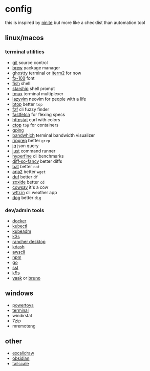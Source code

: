 # config

this is inspired by [ninite](https://ninite.com/) but more like a checklist than automation tool

## linux/macos

### terminal utilities
- [git](https://git-scm.com/downloads) source control
- [brew](https://brew.sh/) package manager
- [ghostty](https://github.com/ghostty-org) terminal or [iterm2](https://formulae.brew.sh/cask/iterm2) for now
- [fx-100](https://berkeleygraphics.com/products/FX-100/) font
- [fish](https://github.com/fish-shell/fish-shell) shell
- [starship](https://starship.rs/) shell prompt
- [tmux](https://github.com/tmux/tmux/wiki) terminal multiplexer
- [lazyvim](https://github.com/LazyVim/LazyVim) neovim for people with a life
- [btop](https://github.com/aristocratos/btop) better `top`
- [fzf](https://github.com/junegunn/fzf) cli fuzzy finder
- [fastfetch](https://github.com/fastfetch-cli/fastfetch) for flexing specs
- [httpstat](https://github.com/davecheney/httpstat) curl with colors
- [ctop](https://github.com/bcicen/ctop) `top` for containers
- [gping](https://github.com/orf/gping?tab=readme-ov-file) 
- [bandwhich](https://github.com/imsnif/bandwhich) terminal bandwidth visualizer  
- [ripgrep](https://github.com/BurntSushi/ripgrep) better `grep`
- [jq](https://jqlang.github.io/jq/) json query
- [just](https://github.com/casey/just) command runner
- [hyperfine](https://github.com/sharkdp/hyperfine) cli benchmarks
- [diff-so-fancy](https://github.com/so-fancy/diff-so-fancy) better diffs
- [bat](https://github.com/sharkdp/bat) better `cat`
- [aria2](https://aria2.github.io/) better `wget`
- [duf](https://github.com/muesli/duf) better `df`
- [zoxide](https://github.com/ajeetdsouza/zoxide) better `cd`
- [cowsay](https://github.com/piuccio/cowsay) it's a cow
- [wttr.in](https://github.com/chubin/wttr.in) cli weather app
- [dog](https://github.com/ogham/dog) better `dig`

### dev/admin tools
- [docker](https://www.docker.com/)
- [kubectl](https://kubernetes.io/docs/tasks/tools/)
- [kubeadm](https://kubernetes.io/docs/setup/production-environment/tools/kubeadm/install-kubeadm/)
- [k3s](https://k3s.io/)
- [rancher desktop](https://github.com/rancher-sandbox/rancher-desktop/)
- [kdash](https://github.com/kdash-rs/kdash)
- [awscli](https://github.com/aws/aws-cli)
- [npm](https://docs.npmjs.com/downloading-and-installing-node-js-and-npm)
- [go](https://go.dev/dl/)
- [sst](https://github.com/sst/ion)
- [k9s](https://k9scli.io/)
- [yaak](https://yaak.app/) or [bruno](https://www.usebruno.com/)

## windows
- [powertoys](https://github.com/microsoft/PowerToys)
- [terminal](https://github.com/microsoft/terminal)
- windirstat 
- 7zip
- mremoteng

## other
- [excalidraw](https://excalidraw.com/)
- [obsidian](https://obsidian.md/)
- [tailscale](https://tailscale.com/)
